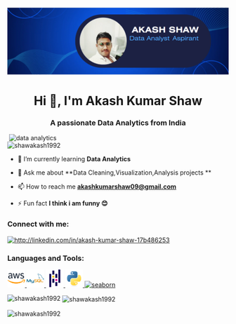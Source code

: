 ![logo](https://github.com/shawakash1992/shawakash1992/blob/main/akass%20banner.png)
<h1 align="center">Hi 👋, I'm Akash Kumar Shaw</h1>
<h3 align="center">A passionate Data Analytics from India</h3>
<img align="right" alt="data analytics" width="500" src="https://user-images.githubusercontent.com/55389276/140866485-8fb1c876-9a8f-4d6a-98dc-08c4981eaf70.gif">
<p align="left"> <img src="https://komarev.com/ghpvc/?username=shawakash1992&label=Profile%20views&color=0e75b6&style=flat" alt="shawakash1992" /> </p>

- 🌱 I’m currently learning **Data Analytics**

- 💬 Ask me about **Data Cleaning,Visualization,Analysis projects **

- 📫 How to reach me **akashkumarshaw09@gmail.com**

- ⚡ Fun fact **I think i am funny 😊**

<h3 align="left">Connect with me:</h3>
<p align="left">
<a href="https://linkedin.com/in/http://linkedin.com/in/akash-kumar-shaw-17b486253" target="blank"><img align="center" src="https://raw.githubusercontent.com/rahuldkjain/github-profile-readme-generator/master/src/images/icons/Social/linked-in-alt.svg" alt="http://linkedin.com/in/akash-kumar-shaw-17b486253" height="30" width="40" /></a>
</p>

<h3 align="left">Languages and Tools:</h3>
<p align="left"> <a href="https://aws.amazon.com" target="_blank" rel="noreferrer"> <img src="https://raw.githubusercontent.com/devicons/devicon/master/icons/amazonwebservices/amazonwebservices-original-wordmark.svg" alt="aws" width="40" height="40"/> </a> <a href="https://www.mysql.com/" target="_blank" rel="noreferrer"> <img src="https://raw.githubusercontent.com/devicons/devicon/master/icons/mysql/mysql-original-wordmark.svg" alt="mysql" width="40" height="40"/> </a> <a href="https://pandas.pydata.org/" target="_blank" rel="noreferrer"> <img src="https://raw.githubusercontent.com/devicons/devicon/2ae2a900d2f041da66e950e4d48052658d850630/icons/pandas/pandas-original.svg" alt="pandas" width="40" height="40"/> </a> <a href="https://www.python.org" target="_blank" rel="noreferrer"> <img src="https://raw.githubusercontent.com/devicons/devicon/master/icons/python/python-original.svg" alt="python" width="40" height="40"/> </a> <a href="https://seaborn.pydata.org/" target="_blank" rel="noreferrer"> <img src="https://seaborn.pydata.org/_images/logo-mark-lightbg.svg" alt="seaborn" width="40" height="40"/> </a> </p>

<p><img align="left" src="https://github-readme-stats.vercel.app/api/top-langs?username=shawakash1992&show_icons=true&locale=en&layout=compact" alt="shawakash1992" /></p>

<p>&nbsp;<img align="center" src="https://github-readme-stats.vercel.app/api?username=shawakash1992&show_icons=true&locale=en" alt="shawakash1992" /></p>

<p><img align="center" src="https://github-readme-streak-stats.herokuapp.com/?user=shawakash1992&" alt="shawakash1992" /></p>

